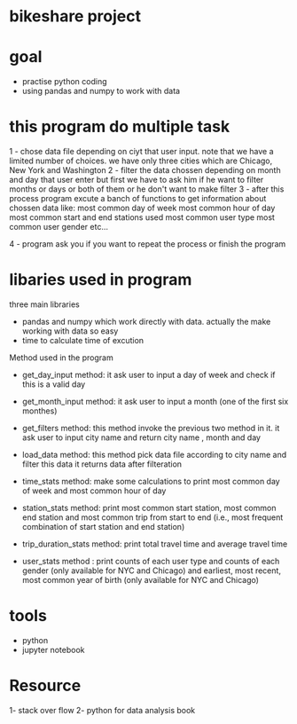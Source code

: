 # bikeshare project

# goal
- practise python coding
- using pandas and numpy to work with data


# this program do multiple task 
1 - chose data file depending on ciyt that user input.
	note that we have a limited number of choices. we have only three cities which are Chicago, New York and Washington
2 - filter the data chossen depending on month and day that user enter but first we have to ask him if he want to filter months or days or both 
	of them or he don't want to make filter
3 - after this process program excute a banch of functions to get information about chossen data like: 
   most common day of week
   most common hour of day
   most common start and end stations used 
   most common user type
   most common user gender
   etc...
   
4 - program ask you if you want to repeat the process or finish the program


# libaries used in program

three main libraries 
- pandas and numpy which work directly with data. actually the make working with data so easy
- time to calculate time of excution

Method used in the program

- get_day_input method: it ask user to input a day of week and check if this is a valid day

- get_month_input method: it ask user to input a month (one of the first six monthes) 

- get_filters method: this method invoke the previous two method in it. it ask user to input city name and return city name , month and day 

- load_data method: this method pick data file according to city name and filter this data
	it returns data after filteration
    
- time_stats method: make some calculations to print most common day of week and most common hour of day

- station_stats method: print most common start station, most common end station and most common trip from start to end (i.e., most frequent combination of start station and end station)

- trip_duration_stats method: print total travel time and average travel time

- user_stats method : print counts of each user type and counts of each gender (only available for NYC and Chicago) and earliest, most recent, most common year of birth (only available for NYC and Chicago)

# tools
- python 
- jupyter notebook

# Resource
1- stack over flow
2- python for data analysis book 

